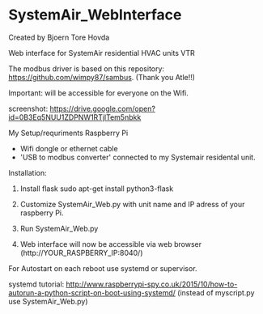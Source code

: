 # SystemAir_WebInterface
Created by Bjoern Tore Hovda

Web interface for SystemAir residential HVAC units VTR

The modbus driver is based on this repository: https://github.com/wimpy87/sambus. (Thank you Atle!!)

Important: will be accessible for everyone on the Wifi.

screenshot: https://drive.google.com/open?id=0B3Eq5NUU1ZDPNW1RTjlTem5nbkk

My Setup/requriments
Raspberry Pi 
 - Wifi dongle or ethernet cable
 - 'USB to modbus converter' connected to my Systemair residental unit.


Installation:

1. Install flask
   sudo apt-get install python3-flask
   
2. Customize SystemAir_Web.py with unit name and IP adress of your raspberry Pi.

3. Run SystemAir_Web.py

4. Web interface will now be accessible via web browser (http://YOUR_RASPBERRY_IP:8040/)


For Autostart on each reboot use systemd or supervisor.

systemd tutorial:
http://www.raspberrypi-spy.co.uk/2015/10/how-to-autorun-a-python-script-on-boot-using-systemd/
(instead of myscript.py use SystemAir_Web.py)
